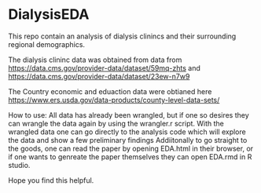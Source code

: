 # DialysisEDA

This repo contain an analysis of dialysis clinincs and their surrounding regional demographics.

The dialysis clininc data was obtained from
data from https://data.cms.gov/provider-data/dataset/59mq-zhts and https://data.cms.gov/provider-data/dataset/23ew-n7w9

The Country economic and eduaction data were obtianed here
https://www.ers.usda.gov/data-products/county-level-data-sets/

How to use:
All data has already been wrangled, but if one so desires they can wrangle the data again by using the wrangler.r script.
With the wrangled data one can go directly to the analysis code which will explore the data and show a few preliminary findings
Addiitonally to go straight to the goods, one can read the paper by opening EDA.html in their browser, or if one wants to genreate the paper themselves they can open EDA.rmd in R studio.

Hope you find this helpful.